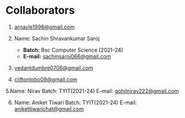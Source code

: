 # Collaborators
1. arnavle1998@gmail.com
   
2. Name: Sachin Shravankumar Saroj
   - **Batch:** Bsc Computer Science (2021-24)  
   - **E-mail:** sachinsaroj066@gmail.com

4. vedantdumbre0706@gmail.com
5. cliftonlobo09@gmail.com
   
5.Name: Nirav
Batch: TYIT(2021-24)
E-mail: gohilnirav222@gmail.com

6. Name: Aniket Tiwari
Batch: TYIT(2021-24)
E-mail: anikettiwarichat@gmail.com
